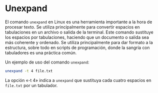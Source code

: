 # Unexpand

El comando `unexpand` en Linux es una herramienta importante a la hora de procesar texto. Se utiliza principalmente para convertir espacios en tabulaciones en un archivo o salida de la terminal. Este comando sustituye los espacios por tabulaciones, haciendo que un documento o salida sea más coherente y ordenado. Se utiliza principalmente para dar formato a la estructura, sobre todo en scripts de programación, donde la sangría con tabuladores es una práctica común.

Un ejemplo de uso del comando `unexpand`:

```bash
unexpand -t 4 file.txt
```

La opción «-t 4» indica a `unexpand` que sustituya cada cuatro espacios en `file.txt` por un tabulador.